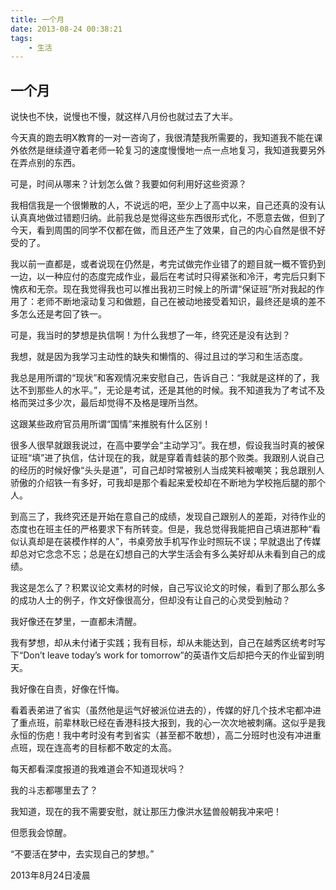 ```yaml
---
title: 一个月
date: 2013-08-24 00:38:21
tags:
	- 生活
---
```


## 一个月

说快也不快，说慢也不慢，就这样八月份也就过去了大半。

今天真的跑去明X教育的一对一咨询了，我很清楚我所需要的，我知道我不能在课外依然是继续遵守着老师一轮复习的速度慢慢地一点一点地复习，我知道我要另外在弄点别的东西。

可是，时间从哪来？计划怎么做？我要如何利用好这些资源？

我相信我是一个很懒散的人，不说远的吧，至少上了高中以来，自己还真的没有认认真真地做过错题归纳。此前我总是觉得这些东西很形式化，不愿意去做，但到了今天，看到周围的同学不仅都在做，而且还产生了效果，自己的内心自然是很不好受的了。

我以前一直都是，或者说现在仍然是，考完试做完作业错了的题目就一概不管扔到一边，以一种应付的态度完成作业，最后在考试时只得紧张和冷汗，考完后只剩下愧疚和无奈。现在我觉得我也可以推出我初三时候上的所谓“保证班”所对我起的作用了：老师不断地滚动复习和做题，自己在被动地接受着知识，最终还是填的差不多怎么还是考回了铁一。

可是，我当时的梦想是执信啊！为什么我想了一年，终究还是没有达到？

我想，就是因为我学习主动性的缺失和懒惰的、得过且过的学习和生活态度。

我总是用所谓的“现状”和客观情况来安慰自己，告诉自己：“我就是这样的了，我达不到那些人的水平。”，无论是考试，还是其他的时候。我不知道我为了考试不及格而哭过多少次，最后却觉得不及格是理所当然。

这跟某些政府官员用所谓“国情”来推脱有什么区别！

很多人很早就跟我说过，在高中要学会“主动学习”。我在想，假设我当时真的被保证班“填”进了执信，估计现在的我，就是穿着青蛙装的那个败类。我跟别人说自己的经历的时候好像“头头是道”，可自己却时常被别人当成笑料被嘲笑；我总跟别人骄傲的介绍铁一有多好，可我却是那个看起来爱校却在不断地为学校拖后腿的那个人。

到高三了，我终究还是开始在意自己的成绩，发现自己跟别人的差距，对待作业的态度也在班主任的严格要求下有所转变。但是，我总觉得我能把自己填进那种“看似认真却是在装模作样的人”，书桌旁放手机写作业时照玩不误；早就退出了传媒却总对它念念不忘；总是在幻想自己的大学生活会有多么美好却从未看到自己的成绩。

我这是怎么了？积累议论文素材的时候，自己写议论文的时候，看到了那么那么多的成功人士的例子，作文好像很高分，但却没有让自己的心灵受到触动？

我好像还在梦里，一直都未清醒。

我有梦想，却从未付诸于实践；我有目标，却从未能达到，自己在越秀区统考时写下“Don’t leave today’s work for tomorrow”的英语作文后却把今天的作业留到明天。

我好像在自责，好像在忏悔。

看着表弟进了省实（虽然他是运气好被派位进去的），传媒的好几个技术宅都冲进了重点班，前辈林耿已经在香港科技大报到，我的心一次次地被刺痛。这似乎是我永恒的伤疤！我中考时没有考到省实（甚至都不敢想），高二分班时也没有冲进重点班，现在连高考的目标都不敢定的太高。

每天都看深度报道的我难道会不知道现状吗？

我的斗志都哪里去了？

我知道，现在的我不需要安慰，就让那压力像洪水猛兽般朝我冲来吧！

但愿我会惊醒。

“不要活在梦中，去实现自己的梦想。”

2013年8月24日凌晨